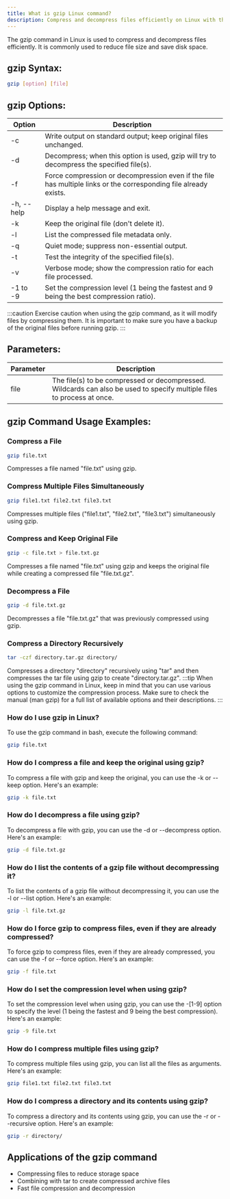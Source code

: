```yaml
---
title: What is gzip Linux command?
description: Compress and decompress files efficiently on Linux with the gzip command.
---
```


The gzip command in Linux is used to compress and decompress files efficiently. It is commonly used to reduce file size and save disk space.

## gzip Syntax:
```bash
gzip [option] [file]
```

## gzip Options:
| Option | Description |
|--------|-------------|
| -c     | Write output on standard output; keep original files unchanged. |
| -d     | Decompress; when this option is used, gzip will try to decompress the specified file(s). |
| -f     | Force compression or decompression even if the file has multiple links or the corresponding file already exists. |
| -h, --help | Display a help message and exit. |
| -k     | Keep the original file (don't delete it). |
| -l     | List the compressed file metadata only. |
| -q     | Quiet mode; suppress non-essential output. |
| -t     | Test the integrity of the specified file(s). |
| -v     | Verbose mode; show the compression ratio for each file processed. |
| -1 to -9 | Set the compression level (1 being the fastest and 9 being the best compression ratio). |

:::caution
Exercise caution when using the gzip command, as it will modify files by compressing them. It is important to make sure you have a backup of the original files before running gzip.
:::

## Parameters:
| Parameter | Description |
|-----------|-------------|
| file      | The file(s) to be compressed or decompressed. Wildcards can also be used to specify multiple files to process at once. |
## gzip Command Usage Examples:
### Compress a File
```bash
gzip file.txt
```
Compresses a file named "file.txt" using gzip.

### Compress Multiple Files Simultaneously
```bash
gzip file1.txt file2.txt file3.txt
```
Compresses multiple files ("file1.txt", "file2.txt", "file3.txt") simultaneously using gzip.

### Compress and Keep Original File
```bash
gzip -c file.txt > file.txt.gz
```
Compresses a file named "file.txt" using gzip and keeps the original file while creating a compressed file "file.txt.gz".

### Decompress a File
```bash
gzip -d file.txt.gz
```
Decompresses a file "file.txt.gz" that was previously compressed using gzip.

### Compress a Directory Recursively
```bash
tar -czf directory.tar.gz directory/ 
```
Compresses a directory "directory" recursively using "tar" and then compresses the tar file using gzip to create "directory.tar.gz".
:::tip
When using the gzip command in Linux, keep in mind that you can use various options to customize the compression process. Make sure to check the manual (man gzip) for a full list of available options and their descriptions.
:::

### How do I use gzip in Linux?
To use the gzip command in bash, execute the following command:
```bash
gzip file.txt
```

### How do I compress a file and keep the original using gzip?
To compress a file with gzip and keep the original, you can use the -k or --keep option. Here's an example:
```bash
gzip -k file.txt
```

### How do I decompress a file using gzip?
To decompress a file with gzip, you can use the -d or --decompress option. Here's an example:
```bash
gzip -d file.txt.gz
```

### How do I list the contents of a gzip file without decompressing it?
To list the contents of a gzip file without decompressing it, you can use the -l or --list option. Here's an example:
```bash
gzip -l file.txt.gz
```

### How do I force gzip to compress files, even if they are already compressed?
To force gzip to compress files, even if they are already compressed, you can use the -f or --force option. Here's an example:
```bash
gzip -f file.txt
```

### How do I set the compression level when using gzip?
To set the compression level when using gzip, you can use the -[1-9] option to specify the level (1 being the fastest and 9 being the best compression). Here's an example:
```bash
gzip -9 file.txt
```

### How do I compress multiple files using gzip?
To compress multiple files using gzip, you can list all the files as arguments. Here's an example:
```bash
gzip file1.txt file2.txt file3.txt
```

### How do I compress a directory and its contents using gzip?
To compress a directory and its contents using gzip, you can use the -r or --recursive option. Here's an example:
```bash
gzip -r directory/
```
## Applications of the gzip command

- Compressing files to reduce storage space
- Combining with tar to create compressed archive files
- Fast file compression and decompression